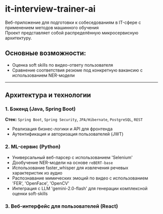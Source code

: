 # it-interview-trainer-ai
Веб-приложение для подготовки к собеседованиям в IT-сфере с применением методов машинного обучения  
Проект представляет собой распределённую микросервисную архитектуру.

## Основные возможности:
- Оценка soft skills по видео-ответу пользователя
- Сравнение соответствия резюме под конкретную вакансию с использованием NER-модели

---

## Архитектура и технологии

### 1. Бэкенд (Java, Spring Boot)
**Стек:** `Spring Boot`, `Spring Security`, `JPA/Hibernate`, `PostgreSQL`, `REST`

- Реализация бизнес-логики и API для фронтенда
- Аутентификация и авторизация пользователей (JWT)

### 2. ML-сервис (Python)
- Универсальный веб-парсер с использованием 'Selenium'
- Дообучение NER-модели на основе `reBERT-base`
- Использование faster_whisper для извлечения речевых характеристик из аудио
- Распознавание мимических эмоций по видео с использованием 'FER', 'OpenFace', 'OpenCV'
- Интеграция с LLM 'gemini-2.0-flash' для генерации комплексной оценки soft-skills

### 3. Веб-интерфейс для пользователей (React)




